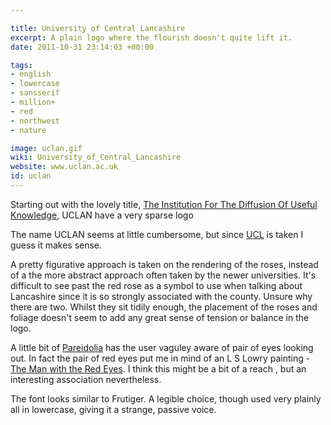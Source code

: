 ```yaml
---

title: University of Central Lancashire
excerpt: A plain logo where the flourish doesn't quite lift it.
date: 2011-10-31 23:14:03 +00:00

tags:
- english
- lowercase
- sansserif
- million+
- red
- northwest
- nature

image: uclan.gif
wiki: University_of_Central_Lancashire
website: www.uclan.ac.uk
id: uclan
---
```


Starting out with the lovely title, [The Institution For The Diffusion Of Useful Knowledge](http://en.wikipedia.org/wiki/Uclan), UCLAN have a very sparse logo

The name UCLAN seems at little cumbersome, but since [UCL](http://www.ucl.ac.uk) is taken I guess it makes sense.

A pretty figurative approach is taken on the rendering of the roses, instead of a the more abstract approach often taken by the newer universities. It's difficult to see past the red rose as a symbol to use when talking about Lancashire since it is so strongly associated with the county. Unsure why there are two. Whilst they sit tidily enough, the placement of the roses and foliage doesn't seem to add any great sense of tension or balance in the logo.

A little bit of [Pareidolia](http://en.wikipedia.org/wiki/Pareidolia) has the user vaguley aware of pair of eyes looking out. In fact the pair of red eyes put me in mind of an L S Lowry painting - [The Man with the Red Eyes](http://www.google.co.uk/imgres?q=the+man+with+the+red+eyes+lowry&amp;num=10&amp;hl=en&amp;safe=off&amp;biw=1389&amp;bih=1016&amp;tbm=isch&amp;tbnid=X2P_cgxkXxDyZM:&amp;imgrefurl=http://arts.guardian.co.uk/pictures/image/0,,-1060329418596,00.html&amp;docid=oG8cPIDdwED9zM&amp;imgurl=http://image.guardian.co.uk/sys-images/Guardian/Pix/arts/2006/02/22/lowry003.jpg&amp;w=277&amp;h=350&amp;ei=nxivTsZEyISFB4PntOUP&amp;zoom=1&amp;iact=hc&amp;vpx=181&amp;vpy=134&amp;dur=10383&amp;hovh=252&amp;hovw=200&amp;tx=123&amp;ty=152&amp;sig=106572362327578261119&amp;sqi=2&amp;page=1&amp;tbnh=161&amp;tbnw=122&amp;start=0&amp;ndsp=37&amp;ved=1t:429,r:0,s:0). I think this might be a bit of a reach , but an interesting association nevertheless.

The font looks similar to Frutiger. A legible choice, though used very plainly all in lowercase, giving it a strange, passive voice.
